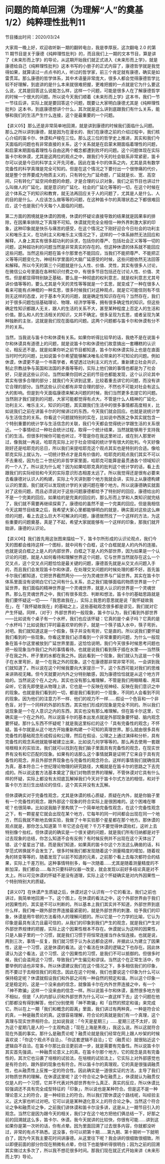 # 问题的简单回溯（为理解“人”的奠基1/2）纯粹理性批判11
节目播出时间：2020/03/24

大家周一晚上好，欢迎收听新一期的翻转电台，我是李厚辰，这次翻电 2.0 的第 11 期节目是关于康德《纯粹理性批判》的，而且我们上一期的文本节目，算是讲了《未来形而上学》的导论，从这期开始我们就正式进入《未来形而上学》，就是康德给自己《纯粹理性批判》这本书写的小册子的正式内容了，康德哲学就是我觉得如果，就算读过一点点书的人，听过的哲学家，前三个肯定就有康德，确实是如雷贯耳。那么康德的哲学体系，其中术语量非常庞大，很多人都会觉得康德哲学比较不好理解，到底讲的是什么本来就很难把握，更难把握的一点就是它为什么要这么说，尤其是回答这么说能怎么样，这样一个问题，可能是很多人在了解康德哲学的时候一个很大的问题。所以说今天我们顺着《未来形而上学》这本书，我们一节一节往后讲，实际上就是要回答这个问题，既要让大家明白康德尤其是《纯粹理性批判》这本书，到底康德想讲个什么，其次就是这么讲到底跟我们有什么关系，能够和我们的生活产生什么连接，这个是最重要的一个问题。

【讲义05】那么还是非常简单地回溯，就是讲到康德的时候我们面临什么问题。那么之所以讲到康德，就是因为在漫长的、我们在康德之前的介绍过程中，我们核心介绍的笛卡尔、休谟和卢梭在三位。那么这三位的哲学史上推进，其实和我们今天面临的问题也有非常直接的关系，这个关系就是在启蒙末期面临着理性的问题，和启蒙末期面临着理性与自由这两个概念都遭到败坏的问题。这个问题体现在实际笛卡尔和休谟，尤其是这两位的观点之中，跟我们今天的社会联系非常紧密，笛卡尔可以说是今日的科学主义开先河者。因此在笛卡尔的体系之内，尤其是具有数学完备性的科学真理是完全可知的。但是在这个情况之下要付出一个很惨痛的代价，就是整个世界要成为物质主义的，只有转化为广延命题，广延就是长、宽、高空间，只有转化广延空间命题的命题，才是合理的认识对象，我们之前节目也讲过什么叫做人的广延化，就是意识的广延化、社会的广延化等等的一切，在这个时候在这个体系之下的知识和教育，就无法再回应关于人的问题了，尤其是人是什么、人的目的是什么、人应该怎么做等等的问题，在这种笛卡尔的真理状态之下都很难回应，这个也是我们今天每个人面临的问题。

第二方面的困境就是休谟的困境，休谟的怀疑论直接导致的结果就是因果率的排除，在因果率排除之下真理不可知。休谟就完完全全相信一种外界刺激大家的印象，这种印象就是快乐与痛苦的感受，在这个情况之下刚好迎合今日社会的功利主义和唯乐主义，在功利主义和唯乐主义情况之下，这样的一个体系赫然无法回应和解释，人身上其实有很多超功利的诉求，包括你的尊严、包括社会正义等等一切的问题，这种超功利的问题当然是非常真实的存在的。但这种休谟的体系就不能回应这些问题。当然这些问题在笛卡尔那里也不能回应，当我们不能把尊严、不能把正义等等问题变化为，神经科学里面的大脑广延感受的时候，这些问题依然无法回答和解释。所以今天的第三个问题就是什么人性、价值、灵性，其实有很多人讨论，在微信公众号里面在各种知识付费之中，有很多节目包括还在讨论人性、价值、灵性。但是都显得特别缺乏基础，要么是一种彻底的权利意志，就是权利意志尤其号讲价值等等的，要么尤其是今天的灵性等等就是一个玄思，就变成了一种在很多人看来可能有点神棍的一种玄思，很多时候我们对这种观点，就是它可能信则有不信则无这样的态度，对于基本今天的问题，就是确定性知识存在吗？当然存在，我们对于很多问题包括基础理论、物理、经济学等等，拥有很多确定性的知识。但这些确定性知识都跟人无关，跟人的生活的关系不大，甚至某种程度上否定人的生活和价值。那么和人的生活相关的知识，又并不确定。很多呈现为玄思，或者呈现为某种独断的主张，这就是我们现在面临的问题。这两个问题都与笛卡尔和休谟有分不开的关系。

当然，当我说与笛卡尔和休谟有关系。如果你听得比较早的话，我绝不是在说笛卡尔和休谟具有道德上的问题，就是说笛卡尔和休谟他们故意搞出一套糟糕的认识论，相反还不是。就是如果你听之前节目都知道，笛卡尔和休谟实际上也是在直面当时时代的问题，比如说笛卡尔希望能够解决唯名论带来的不可知论的问题。例如休谟，休谟更不是一个书斋学者，希望透过功利主义的方式，重新建立社会共识，制止宗教战争与英国和法国的矛盾等等的，实际上他们做的事情也都是为了社会好，只是说这些认识论。当然如果你回听之前的节目也都能发现，这个认识论其中其实有很多合理的部分；就我们今天讲到这里，比较着重去讲它的问题，而没有讲它合理的部分。当然这些认识论都有非常合理的部分，不然也不可能对社会有这么大的影响。但是到今天面临康德来解决问题的时候，我们当然更多去提它的问题。当然刚才我们提到的问题，大家可能都觉得有点大，不管是什么人精神的广延化、功利主义、唯乐主义，知识的问题，其实跟我们生活中的很多事情都高度相关，比如说我们之前在讲笛卡尔的时候讲过的东西，今天我们就会回应。也就是说统计学与生活信念的关系。你看这个问题就特别的实在，比如说中西医之争其实就包含一个特别重要的统计学与生活信念的关联，我们今天都会觉得统计学跟生活的关系很近。一个事情经过一种社会统计过程，取得一个统计结果，当然就能够用于支持我们的生活。但很多时候你可能也听过，不管是你在我这里听过，或在别人那里听过，像我就一再说，哈耶克实际上对于社会领域的统计学有很大的批判。今天好像刚好还是哈耶克的忌日，所以我们来提哈耶克这个观点其实也是特别的合适。像哈耶克实际上就认为，一切统计野点才是具有价值的，哈耶克的观点我们其实不可以不去重视，因为在二十世纪的非哲学家里面，哈耶克可能算是最贯通各个领域知识的一个人了。所以说为什么呢？因为如果哈耶克真的批判这个统计学的话，看上去跟我们的实际经验和今天的实际意识形态相差太远了。所以我觉得还是很有必要来去看康德对认识人的构建，实际上今天讲到那个地方我就会讲，实际上从康德构建认识的里面，我们就可以发现统计学的关键问题在哪个地方。所以说康德确实就面对了这些问题，而且必须说对于这些问题康德都给予了特别好的回应，康德给出的不是一个完美的回应。如果给的是完美的回应的，那么形而上学和人类知识就完结了，我们就不需要再继续探索了。康德给的虽然不是一个完美的回应。但是我相信今天这期节目结束之后，我希望大家心里都能够明白的就是，确实面对这些这么麻烦的问题，看上去这么巨大不可解决的问题，康德居然找了一个这样的方法，为这些重要的问题奠基，真是了不起，希望大家就能够有一个这样的印象，那我们就开始讲，康德的认识论。

【讲义06】我们首先用这张图来描绘一下，笛卡尔所形成的认识论观点，我们今天的图都会维持这样一个图标，就中间有个白框，这个白框就是人的内外的连接。也就是说白框之上是人的内部世界，白框之下是人的外部世界，因为如果是一个认识论的问题，就是人如何看待和理解世界这个问题，它与世界当然就存在这么一个交叉点，这个交叉点问题恰恰是最关键的问题，康德首先就是从交叉点问题入手的，而且我们会发现笛卡尔和休谟，在处理交叉问题的时候处理的都不好。首先笛卡尔我们都知道，它把世界截然两分——分为灵魂世界与广延世界。其实在笛卡尔体系里面没有说明白它们之间有什么关系，总之我们能够面临的物质世界是一个广延世界，我们面临的精神世界是一个灵魂世界，就是人认识的世界是一个灵魂世界。那么在灵魂世界之中，我们有很多观念、判断和想法，笛卡尔的基础思路就是我们要怀疑这一切——「我思故我在」，实际上我思的意思就是说「我怀疑故我在」，在「我怀疑故我在」的基础之上，这些基础观念很多都是谬见，我们就对它产生怀疑。同样，（对于）外部世界的一般现象，笛卡尔认为，我们看到外部世界——比如说有个桌子有一个水杯，我们也应该怀疑：它真的是个桌子吗？它真的是个水杯吗？比如说我们平时最喜欢举的例子，就是一个筷子插入水中，筷子弯折。对吧。我们就知道这是一个假象，筷子并没有弯折，它是直的。所以说我们要怀疑我们看到的一些现象。你看这里我们必须看到一个非常重要的问题，为什么一般现象在笛卡尔这里被放到广延世界里面，这恰恰说明，我们今天很多时候思考问题也把一般现象当作我们之外的事情看待。也就是说我们看到筷子插在水里——当然筷子在我之外，杯子里的水都在我之外。因此看到一个现象，我们就认为这是一个筷子在水里弯折，是一个在我之外的现象。这个在康德那非常非常不同，一会讲到我们就知道了。所以说在这个时候我要向大家提示一下，这个东西可能对我们的思维来讲熟视无睹。但今天就要对内外之分特别敏感，因为康德恰恰就是从这个地方开始的。当然说这个在人之内，其实也没有那么难理解，不管是我们用眼睛看、用耳朵听，它首先即使是从物理上讲，它也是一个反映在视神经、反映在我们意识之中的现象。也就是我们看到的一切，都是我们看到的一个现象，不同的人会看到不同的现象。因为他们的注意力不一样、他们的视力不一样……假设一个色盲和一个非色盲，对于一个同样的外部的东西，其实他们形成的现象是完全不同的。所以我们说现象是一个在人意识之内的东西，其实也没有那么难理解。但在笛卡尔这里，它确实是一个在之外的。所以说笛卡尔的基本出发点就是外部现象要怀疑、脑内观念要怀疑。那什么东西不怀疑呢？就是我这里标红的这个「具有完备性的观念」不怀疑。笛卡尔就是从这个地方开始重新构建一个可知的真理世界。那么就由很多具有完备性的基础观念形成假设和公理，然后在假设、公理之上通过演绎和分析，具有完备性的观念系统就能够被建立出来，比如说几何学等等的。那么再去使用一套跟培根相关的实验法，我们就可以找到在我们脑子里面具有完备性的观念，在现实世界有没有和它匹配的现象。如果有的话那么这个事情就算是证明了它来自于具有完备性的观念，并且外部世界现象也与完备性的观念符合。这样的事情我们就确信其为真，基本符合二十世纪理论物理的研究路径，大概就是在笛卡尔的思路之下去完成的。所以说这套方法基本奠定了我们对物质世界的理解，不管休谟对它具有什么样的怀疑，实际上都没有太彻底瓦解掉我们今天对于笛卡尔式方法的相信，和对于笛卡尔方法衍生出结论的信任，这个其实并没有太瓦解。

但休谟确实对于完备性观念，尤其是休谟的核心质疑，质疑在内外，就是你脑子里有一个完备性的观念，跟外部这个现象的符合实际上是很困难的。这个困难在哪呢？也很简单。比如说我脑子里构筑了一个简单地完备性观念，在这个完备性观念之下，有一颗星星它就会出现在某个地方，它每年的同一时间都会出现在同一个地方，然后我就不断地去做实验，我做了十年实验那个星星都在那个地方。那休谟的观点就是，那你怎么知道第 11 年它还会在呢？千万不要觉得休谟抬杠，这听上去特别像个抬杠。但休谟说的确实是一个很关键的问题，就是我们所有归纳都是对于过去现象的总结，你怎么知道不会有反例？有时候反例并不出现在这个天体出了错、这个星星出了错，而是我们知道，如果真的笛卡尔这个方法这么确凿的话，科学范式转换就不会发生了。很多时候我们都发现随着这个测量精度的增加，随着视角的转变等等的，随着发现了以前不知道的元素，之前那个看上去每次都符合的结果，实际上千差万别。这种事情特别多，每一次随着……尤其是随着测量精度的不断加深，我们都会……每次只要科研仪器一改变，就会发现以前好多结论真是对不太上。所以可见休谟的怀疑不是没有道理，实际上这个怀疑确实是对内外因果性一个特别特别大的质疑。

【讲义07】在休谟产生质疑之后，休谟对这个认识有一个它的看法，我们之前也讲过，我简单地回溯一下。这个图上，在休谟的看法之中，这个外部世界由于我们对因果性的，其实是不可以判断的。所以基本上我们其实并不知道，外部世界到底什么样，我们唯一跟外部世界连接最紧密的，就是外部世界的刺激、给予我们的印象，休谟是用牛顿的方法看待人的理解问题的。所以它是一个力学的比喻，它认为印象是最具有活力且最可信的，从我们的印象到我们产生的观念，就是我们产生对外部世界规律的把握，实际上这个因果性根本不存在。休谟就认为这样的因果性，只是人脑子里的一个习惯，就是我们习惯于将恒常连接当作永恒连接。也就是说，两到三次，事情一反复，我们就习惯于认为永远都会这样，并据此认为建立了因果性，这是一个习惯，这是休谟的看法。这个看法在休谟的逻辑之下也存在。因此休谟认为这个看法，这个习惯、这个因果性的习惯，是我们不可以抵御的。但很多时候，我们会滥用这个习惯，导致我们产生偏见和谬误。当然这个在正常生活中，你要举例的话也非常多。所以休谟建议我们在这个情况之下，多多相信我们的印象，而不要过于去相信我们的观念。因此在这个时候，我们也要说这个印象为什么可以保持稳定呢？休谟就假设我们和外部之间有一种自然的预定和谐。所以这个印象一定是稳定的，这是一个没来由的信念，就像笛卡尔在内外世界连接之中，有一个「神不欺骗」这样一个没来由的信念一样。所以说笛卡尔和休谟，虽然很多地方很不相似，但是「人的内部认识和外部世界为什么可以一直这样下去」这个问题在他们那都没有得到解答，他们分别使用「神不欺骗」和「自然的预定和谐」来完成它。所以在上一期「我们和概念的距离」里面，我们讲过有两种真，一种是符合论的真，一种是融贯论的真。这很容易理解，符合论的真就是我们有一个真理，这个真理与现实世界相符合。比如说我说：「今天是星期三」……星期三还不太好，因为这个星期几是人的一个主观构造；「现在上海是黑夜」，我这么说。所以这就符合现在外面的事实。那什么是融贯论呢？融贯论就是我们经常在网上跟人吵架的时候喜欢说：「你这个观点不自洽」、「你这套逻辑不自洽」；它（融贯论）就很贴近这个逻辑自不自洽。在笛卡尔那比自洽更前进一步，就是需要有完备性。所以说笛卡尔其实首先强调，一种融贯论意义上的真。在笛卡尔那个地方，它的观念是具有完备性的，其次它也沿袭了培根的试验法，在培根的试验法上，它实际上对外部感觉也是有符合的，跟外部的现象也有符合。所以笛卡尔的真理观，它的真是很强调融贯性，也从融贯性上反推一定的符合性。因此确实是一道很实证的方法，主导了我们对物质世界的理解。在休谟这里呢？这个符合论之争在融贯上，休谟就认为融贯仅仅是人的一个习惯，它并不代表对外部世界有什么真正、真实的反应，所以休谟比较强调还不具有完全成型特征的「印象」，所以说也是某种符合。但是这不是一种理论意义上的符合，是一种经验上的符合。所以我们管休谟这个路线呢，叫经验主义。这大家也听过对吧。它可以说是某种退化意义上的符合论之争。当然这个符合论之争和融贯论之争，之前我们讲休谟和笛卡尔没多讲，这是从上一期节目引入的观念。当然它是因为跟今天的相关，我们才在这个地方把他们俩总结一下，好那之前的回溯就这么多，笛卡尔、休谟。我今天就讲的比较快，你很有可能……讲到这如果你是第一次听的话，你有点晕。因为里面回溯了过去很多内容，你就都没听过，非常的有点不熟悉。这没事，你可以把第十期……第九期、第十期听一下就明白了，因为今天我主要花时间讲康德。从这里往下呢？我会讲的很细致很细致。所以即便前面的部分你现在稍微有点晕，你往下也能够听得很明白；因为之前的回溯其实做过太多次了，所以我不想花很多时间。那我们现在就正式开始来讲《未来形而上学》导论。